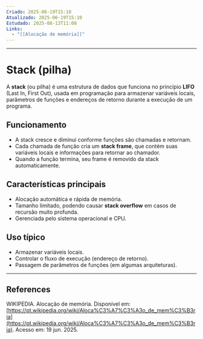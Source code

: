 ```yaml
---
Criado: 2025-06-19T15:10
Atualizado: 2025-06-19T15:10
Estudado: 2025-08-13T11:08
Links:
  - "[[Alocação de memória]]"
---
```

---
# Stack (pilha)

A **stack** (ou pilha) é uma estrutura de dados que funciona no princípio **LIFO** (Last In, First Out), usada em programação para armazenar variáveis locais, parâmetros de funções e endereços de retorno durante a execução de um programa.

## Funcionamento

- A stack cresce e diminui conforme funções são chamadas e retornam.
- Cada chamada de função cria um **stack frame**, que contém suas variáveis locais e informações para retornar ao chamador.
- Quando a função termina, seu frame é removido da stack automaticamente.

## Características principais

- Alocação automática e rápida de memória.
- Tamanho limitado, podendo causar **stack overflow** em casos de recursão muito profunda.
- Gerenciada pelo sistema operacional e CPU.

## Uso típico

- Armazenar variáveis locais.
- Controlar o fluxo de execução (endereço de retorno).
- Passagem de parâmetros de funções (em algumas arquiteturas).

---
## References

WIKIPEDIA. Alocação de memória. Disponível em: [https://pt.wikipedia.org/wiki/Aloca%C3%A7%C3%A3o_de_mem%C3%B3ria](https://pt.wikipedia.org/wiki/Aloca%C3%A7%C3%A3o_de_mem%C3%B3ria). Acesso em: 19 jun. 2025.